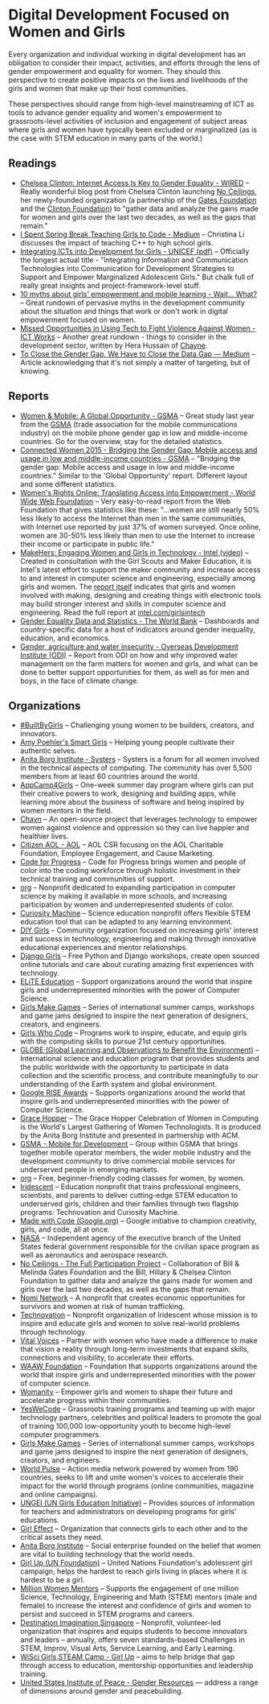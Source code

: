 # Digital Development Focused on Women and Girls

Every organization and individual working in digital development has an obligation to consider their impact, activities, and efforts through the lens of gender empowerment and equality for women. They should this perspective to create positive impacts on the lives and livelihoods of the girls and women that make up their host communities.

These perspectives should range from high-level mainstreaming of ICT as tools to advance gender equality and women's empowerment to grassroots-level activities of inclusion and engagement of subject areas where girls and women have typically been excluded or marginalized (as is the case with STEM education in many parts of the world.)



## Readings

- [Chelsea Clinton: Internet Access Is Key to Gender Equality - WIRED](http://www.wired.com/2015/03/chelsea-clinton-no-ceilings/) – Really wonderful blog post from Chelsea Clinton launching [No Ceilings](http://noceilings.org/), her newly-founded organization (a partnership of the [Gates Foundation](http://www.gatesfoundation.org/) and the [Clinton Foundation](https://www.clintonfoundation.org/)) to "gather data and analyze the gains made for women and girls over the last two decades, as well as the gaps that remain."
- [I Spent Spring Break Teaching Girls to Code - Medium](https://medium.com/bright/i-spent-spring-break-teaching-girls-to-code-ef14cf2ddf84) – Christina Li discusses the impact of teaching C++ to high school girls.
- [Integrating ICTs into Development for Girls - UNICEF (pdf)](http://www.unicef.org/cbsc/files/ICTPaper_Web.pdf) – Officially the longest actual title - "Integrating Information and Communication Technologies into Communication for Development Strategies to Support and Empower Marginalized Adolescent Girls." But chalk full of really great insights and project-framework-level stuff.
- [10 myths about girls' empowerment and mobile learning - Wait… What?](http://lindaraftree.com/2015/03/11/10-myths-about-girls-empowerment-and-mobile-learning/) – Great rundown of pervasive myths in the development community about the situation and things that work or don't work in digital empowerment focused on women.
- [Missed Opportunities in Using Tech to Fight Violence Against Women - ICT Works](http://www.ictworks.org/2015/08/05/missed-opportunities-in-using-tech-to-fight-violence-against-women/) – Another great rundown - things to consider in the development sector, written by Hera Hussain of [Chayne](http://chayn.co/).
- [To Close the Gender Gap, We Have to Close the Data Gap — Medium](https://medium.com/@melindagates/to-close-the-gender-gap-we-have-to-close-the-data-gap-e6a36a242657#.893ayp4n0) – Article acknowledging that it's not simply a matter of targeting, but of knowing.



## Reports

- [Women & Mobile: A Global Opportunity - GSMA](http://www.gsma.com/mobilefordevelopment/wp-content/uploads/2013/01/GSMA_Women_and_Mobile-A_Global_Opportunity.pdf) – Great study last year from the [GSMA](http://www.gsma.com/) (trade association for the mobile communications industry) on the mobile phone gender gap in low and middle-income countries. Go for the overview, stay for the detailed statistics.
- [Connected Women 2015 - Bridging the Gender Gap: Mobile access and usage in low and middle-income countries - GSMA](http://www.gsma.com/mobilefordevelopment/programmes/connected-women/) – "Bridging the gender gap: Mobile access and usage in low and middle-income countries." Similar to the 'Global Opportunity' report. Different layout and some different statistics.
- [Women's Rights Online: Translating Access into Empowerment - World Wide Web Foundation](http://webfoundation.org/about/research/womens-rights-online-2015/) – Very easy-to-read report from the Web Foundation that gives statistics like these: "…women are still nearly 50% less likely to access the Internet than men in the same communities, with Internet use reported by just 37% of women surveyed. Once online, women are 30-50% less likely than men to use the Internet to increase their income or participate in public life."
- [MakeHers: Engaging Women and Girls in Technology - Intel (video)](https://www.youtube.com/watch?v=ZDlZocF8aNg) – Created in consultation with the Girl Scouts and Maker Education, it is Intel's latest effort to support the maker community and increase access to and interest in computer science and engineering, especially among girls and women. The [report itself](https://www-ssl.intel.com/content/www/us/en/technology-in-education/making-her-future.html) indicates that girls and women involved with making, designing and creating things with electronic tools may build stronger interest and skills in computer science and engineering. Read the full report at [intel.com/girlsintech](http://www.intel.com/girlsintech)
- [Gender Equality Data and Statistics - The World Bank](http://datatopics.worldbank.org/gender/) – Dashboards and country-specific data for a host of indicators around gender inequality, education, and economics.
- [Gender, agriculture and water insecurity - Overseas Development Institute (ODI)](http://www.odi.org/publications/10355-gender-agriculture-and-water-insecurity) – Report from ODI on how and why improved water management on the farm matters for women and girls, and what can be done to better support opportunities for them, as well as for men and boys, in the face of climate change.



## Organizations

- [#BuiltByGirls](http://www.builtbygirls.com/) – Challenging young women to be builders, creators, and innovators.
- [Amy Poehler's Smart Girls](http://amysmartgirls.com/) – Helping young people cultivate their authentic selves.
- [Anita Borg Institute - Systers](http://anitaborg.org/get-involved/systers/) – Systers is a forum for all women involved in the technical aspects of computing. The community has over 5,500 members from at least 60 countries around the world.
- [AppCamp4Girls](http://appcamp4girls.com/) – One-week summer day program where girls can put their creative powers to work, designing and building apps, while learning more about the business of software and being inspired by women mentors in the field.
- [Chayn](http://chayn.co/) – An open-source project that leverages technology to empower women against violence and oppression so they can live happier and healthier lives.
- [Citizen AOL - AOL](http://corp.aol.com/citizen-aol) – AOL CSR focusing on the AOL Charitable Foundation, Employee Engagement, and Cause Marketing.
- [Code for Progress](http://www.codeforprogress.org/) – Code for Progress brings women and people of color into the coding workforce through holistic investment in their technical training and communities of support.
- [org](http://code.org/) – Nonprofit dedicated to expanding participation in computer science by making it available in more schools, and increasing participation by women and underrepresented students of color.
- [Curiosity Machine](https://www.curiositymachine.org/) – Science education nonprofit offers flexible STEM education tool that can be adapted to any learning environment.
- [DIY Girls](http://www.diygirls.org/) – Community organization focused on increasing girls' interest and success in technology, engineering and making through innovative educational experiences and mentor relationships.
- [Django Girls](https://djangogirls.org/) – Free Python and Django workshops, create open sourced online tutorials and care about curating amazing first experiences with technology.
- [ELiTE Education](http://www.elite-education.org/) – Support organizations around the world that inspire girls and underrepresented minorities with the power of Computer Science.
- [Girls Make Games](http://girlsmakegames.com/) – Series of international summer camps, workshops and game jams designed to inspire the next generation of designers, creators, and engineers.
- [Girls Who Code](http://girlswhocode.com/) – Programs work to inspire, educate, and equip girls with the computing skills to pursue 21st century opportunities.
- [GLOBE (Global Learning and Observations to Benefit the Environment)](http://globe.gov/) – International science and education program that provides students and the public worldwide with the opportunity to participate in data collection and the scientific process, and contribute meaningfully to our understanding of the Earth system and global environment.
- [Google RISE Awards](https://www.google.com/edu/resources/programs/google-rise-awards/) – Supports organizations around the world that inspire girls and underrepresented minorities with the power of Computer Science.
- [Grace Hopper](http://gracehopper.org/) – The Grace Hopper Celebration of Women in Computing is the World's Largest Gathering of Women Technologists. It is produced by the Anita Borg Institute and presented in partnership with ACM.
- [GSMA - Mobile for Development](http://gsma.com/mobilefordevelopment) – Group within GSMA that brings together mobile operator members, the wider mobile industry and the development community to drive commercial mobile services for underserved people in emerging markets.
- [org](http://hearmecode.org/) – Free, beginner-friendly coding classes for women, by women.
- [Iridescent](http://iridescentlearning.org/) – Education nonprofit that trains professional engineers, scientists, and parents to deliver cutting-edge STEM education to underserved girls, children and their families through two flagship programs: Technovation and Curiosity Machine.
- [Made with Code (Google.org)](http://madewithcode.com/) – Google initiative to champion creativity, girls, and code, all at once.
- [NASA](http://nasa.gov/) – Independent agency of the executive branch of the United States federal government responsible for the civilian space program as well as aeronautics and aerospace research.
- [No Ceilings - The Full Participation Project](http://noceilings.org/) – Collaboration of Bill & Melinda Gates Foundation and the Bill, Hillary & Chelsea Clinton Foundation to gather data and analyze the gains made for women and girls over the last two decades, as well as the gaps that remain.
- [Nomi Network](http://www.nominetwork.org/) – A nonprofit that creates economic opportunities for survivors and women at risk of human trafficking.
- [Technovation](http://technovationchallenge.org/) – Nonprofit organization of Iridescent whose mission is to inspire and educate girls and women to solve real-world problems through technology.
- [Vital Voices](http://www.vitalvoices.org/) – Partner with women who have made a difference to make that vision a reality through long-term investments that expand skills, connections and visibility, to accelerate their efforts.
- [WAAW Foundation](http://waawfoundation.org/) – Foundation that supports organizations around the world that inspire girls and underrepresented minorities with the power of computer science.
- [Womanity](http://www.womanity.org/) – Empower girls and women to shape their future and accelerate progress within their communities.
- [YesWeCode](http://www.yeswecode.org/) – Grassroots training programs and teaming up with major technology partners, celebrities and political leaders to promote the goal of training 100,000 low-opportunity youth to become high-level computer programmers.
- [Girls Make Games](http://girlsmakegames.com/) – Series of international summer camps, workshops and game jams designed to inspire the next generation of designers, creators, and engineers.
- [World Pulse](http://worldpulse.com/) – Action media network powered by women from 190 countries, seeks to lift and unite women's voices to accelerate their impact for the world through programs (online communities, magazine and online campaigns).
- [UNGEI (UN Girls Education Initiative)](http://www.ungei.org/) – Provides sources of information for teachers and administrators on developing programs for girls' educations.
- [Girl Effect](http://www.girleffect.org/) – Organization that connects girls to each other and to the critical assets they need.
- [Anita Borg Institute](http://anitaborg.org/) – Social enterprise founded on the belief that women are vital to building technology that the world needs.
- [Girl Up (UN Foundation)](https://girlup.org/) – United Nations Foundation's adolescent girl campaign, helps the hardest to reach girls living in places where it is hardest to be a girl.
- [Million Women Mentors](https://www.millionwomenmentors.org/) – Supports the engagement of one million Science, Technology, Engineering and Math (STEM) mentors (male and female) to increase the interest and confidence of girls and women to persist and succeed in STEM programs and careers.
- [Destination Imagination Singapore](http://www.di-sg.org/) – Nonprofit, volunteer-led organization that inspires and equips students to become innovators and leaders – annually, offers seven standards-based Challenges in STEM, Improv, Visual Arts, Service Learning, and Early Learning.
- [WiSci Girls STEAM Camp - Girl Up](https://girlup.org/wisci/) – aims to help bridge that gap through access to education, mentorship opportunities and leadership training.
- [United States Institute of Peace - Gender Resources](https://www.usip.org/gender-resources) — address a range of dimensions around gender and peacebuilding.